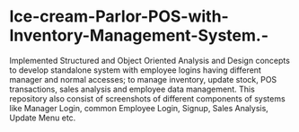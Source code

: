 # Ice-cream-Parlor-POS-with-Inventory-Management-System.-
Implemented Structured and Object Oriented Analysis and Design concepts to develop standalone system with employee logins having different manager and normal accesses; to manage inventory, update stock, POS transactions, sales analysis and employee data management.
This repository also consist of screenshots of different components of systems like Manager Login, common Employee Login, Signup, Sales Analysis, Update Menu etc.
